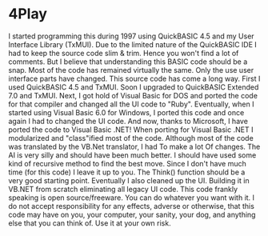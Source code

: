 # 4Play
I started programming this during 1997 using QuickBASIC 4.5 and my User Interface Library (TxMUI).
Due to the limited nature of the QuickBASIC IDE I had to keep the source code slim & trim. Hence you won't
find a lot of comments. But I believe that understanding this BASIC code should be a snap. Most of the code has
remained virtually the same. Only the use user interface parts have changed. This source code has come a long way.
First I used QuickBASIC 4.5 and TxMUI. Soon I upgraded to QuickBASIC Extended 7.0 and TxMUI. Next, I got hold
of Visual Basic for DOS and ported the code for that compiler and changed all the UI code to "Ruby".
Eventually, when I started using Visual Basic 6.0 for Windows, I ported this code and once again I had to
changed the UI code. And now, thanks to Microsoft, I have ported the code to Visual Basic .NET!
When porting for Visual Basic .NET I modularized and "class"ified most of the code. Although most of the code was
translated by the VB.Net translator, I had To make a lot Of changes. The AI is very silly and should have been much better.
I should have used some kind of recursive method to find the best move. Since I don't have much time (for
this code) I leave it up to you. The Think() function should be a very good starting point. Eventually I
also cleaned up the UI. Building it in VB.NET from scratch eliminating all legacy UI code.
This code frankly speaking is open source/freeware. You can do whatever you want with it.
I do not accept responsibility for any effects, adverse or otherwise, that this code may have on you,
your computer, your sanity, your dog, and anything else that you can think of. Use it at your own risk.
